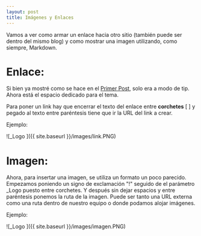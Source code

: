 ```yaml
---
layout: post
title: Imágenes y Enlaces
---
```


Vamos a ver como armar un enlace hacia otro sitio (también puede ser dentro del mismo blog) y como mostrar una imagen utilizando, como siempre, Markdown.

# Enlace:
Si bien ya mostré como se hace en el [Primer Post](https://neoranger.github.io/Hola-Mundo/), solo era a modo de tip.
Ahora está el espacio dedicado para el tema.

Para poner un link hay que encerrar el texto del enlace entre **corchetes** [ ] y pegado al texto entre paréntesis tiene que ir la URL del link a crear.

Ejemplo:

![_Logo ]({{ site.baseurl }}/images/link.PNG)

# Imagen:
Ahora, para insertar una imagen, se utiliza un formato un poco parecido. Empezamos poniendo un signo de exclamación "!" seguido de el parámetro _Logo puesto entre corchetes.
Y después sin dejar espacios y entre paréntesis ponemos la ruta de la imagen. Puede ser tanto una URL externa como una ruta dentro de nuestro equipo o donde podamos alojar imágenes.

Ejemplo:

![_Logo ]({{ site.baseurl }}/images/imagen.PNG)